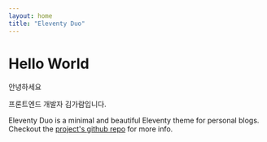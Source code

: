 ```yaml
---
layout: home
title: "Eleventy Duo"
---
```


# Hello World

안녕하세요

프론트엔드 개발자 김가람입니다.

Eleventy Duo is a minimal and beautiful Eleventy theme for personal blogs. Checkout the [project's github repo](https://github.com/yinkakun/eleventy-duo) for more info.
